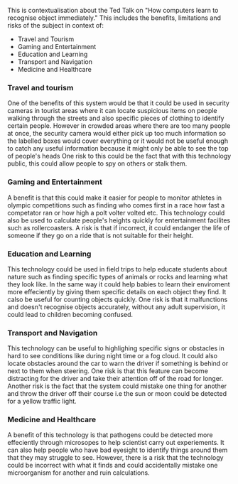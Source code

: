 This is contextualisation about the Ted Talk on "How computers learn to recognise object immediately."
This includes the benefits, limitations and risks of the subject in context of:

* Travel and Tourism
* Gaming and Entertainment
* Education and Learning
* Transport and Navigation
* Medicine and Healthcare

### Travel and tourism

One of the benefits of this system would be that it could be used in security cameras in tourist areas where it can locate suspicious items on people walking through the streets and also specific pieces of clothing to identify certain people. However in crowded areas where there are too many people at once, the security camera would either pick up too much information so the labelled boxes would cover everything or it would not be useful enough to catch any useful information because it might only be able to see the top of people's heads One risk to this could be the fact that with this technology public, this could allow people to spy on others or stalk them.

### Gaming and Entertainment

A benefit is that this could make it easier for people to monitor athletes in olympic competitions such as finding who comes first in a race how fast a competator ran or how high a polt volter volted etc. This technology could also be used to calculate people's heights quickly for entertainment facilites such as rollercoasters. A risk is that if incorrect, it could endanger the life of someone if they go on a ride that is not suitable for their height.

### Education and Learning

This technology could be used in field trips to help educate students about nature such as finding specific types of animals or rocks and learning what they look like. In the same way it could help babies to learn their enviroment more effeciently by giving them specific details on each object they find. It calso be useful for counting objects quickly. One risk is that it malfunctions and doesn't recognise objects accurately, without any adult supervision, it could lead to children becoming confused. 

### Transport and Navigation

This technology can be useful to highlighing specific signs or obstacles in hard to see conditions like during night time or a fog cloud. It could also locate obstacles around the car to warn the driver if something is behind or next to them when steering. One risk is that this feature can become distracting for the driver and take their attention off of the road for longer. Another risk is the fact that the system could mistake one thing for another and throw the driver off their course i.e the sun or moon could be detected for a yellow traffic light.

### Medicine and Healthcare

A benefit of this technology is that pathogens could be detected more effeciently through microsopes to help scientist carry out experiements. It can also help people who have bad eyesight to identify things around them that they may struggle to see. However, there is a risk that the technology could be incorrect with what it finds and could accidentally mistake one microorganism for another and ruin calculations.
